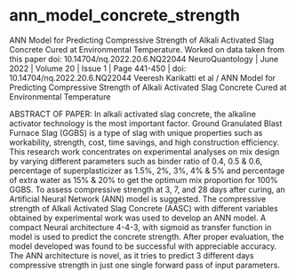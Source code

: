 # ann_model_concrete_strength
ANN Model for Predicting Compressive Strength of Alkali Activated Slag Concrete Cured at Environmental Temperature. Worked on data taken from this paper doi: 10.14704/nq.2022.20.6.NQ22044
NeuroQuantology | June 2022 | Volume 20 | Issue 1 | Page 441-450 | doi: 10.14704/nq.2022.20.6.NQ22044
Veeresh Karikatti et al / ANN Model for Predicting Compressive Strength of Alkali Activated Slag Concrete Cured at Environmental Temperature  

ABSTRACT OF PAPER: 
In alkali activated slag concrete, the alkaline activator technology is the most important factor. Ground Granulated Blast Furnace Slag (GGBS) is a type of slag with unique properties such as workability, strength, cost, time savings, and high construction efficiency. This research work concentrates on experimental analyses on mix design by varying different parameters such as binder ratio of 0.4, 0.5 & 0.6, percentage of superplasticizer as 1.5%, 2%, 3%, 4% & 5% and percentage of extra water as 15% & 20% to get the optimum mix proportion for 100% GGBS. To assess compressive strength at 3, 7, and 28 days after curing, an Artificial Neural Network (ANN) model is suggested. The compressive strength of Alkali Activated Slag Concrete (AASC) with different variables obtained by experimental work was used to develop an ANN model. A compact Neural architecture 4-4-3, with sigmoid as transfer function in model is used to predict the concrete strength. After proper evaluation, the model developed was found to be successful with appreciable accuracy. The ANN architecture is novel, as it tries to predict 3 different days compressive strength in just one single forward pass of input parameters.
